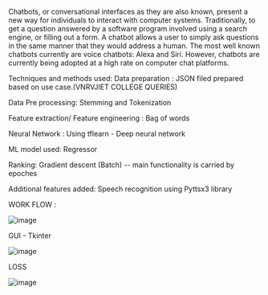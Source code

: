 Chatbots, or conversational interfaces as they are also known, present a new way for individuals to interact with computer systems. 
Traditionally, to get a question answered by a software program involved using a search engine, or filling out a form.
A chatbot allows a user to simply ask questions in the same manner that they would address a human. 
The most well known chatbots currently are voice chatbots: Alexa and Siri. However, chatbots are currently being adopted at a high rate on computer chat platforms.

Techniques and methods used:
Data preparation : JSON filed prepared based on use case.(VNRVJIET COLLEGE QUERIES)

Data Pre processing: Stemming and Tokenization

Feature extraction/ Feature engineering : Bag of words

Neural Network : Using tflearn - Deep neural network

ML model used: Regressor

Ranking: Gradient descent (Batch) -- main functionality is carried by epoches

Additional features added: Speech recognition using Pyttsx3 library

WORK FLOW :

![image](https://user-images.githubusercontent.com/47324169/120972858-d30a9600-c78b-11eb-97f8-3e40ae87691f.png)



GUI - Tkinter

 ![image](https://user-images.githubusercontent.com/47324169/120100882-c7eab100-c160-11eb-99ed-93d49357ff7e.png)

LOSS

![image](https://user-images.githubusercontent.com/47324169/120810843-03beb580-c569-11eb-8ca4-695f8d5008c0.png)


